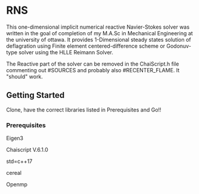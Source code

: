 # RNS

This one-dimensional implicit numerical reactive Navier-Stokes solver was written in the goal of completion of my M.A.Sc in Mechanical Engineering at the university of ottawa. It provides 1-Dimensional steady states solution of deflagration using Finite element centered-difference scheme or Godonuv-type solver using the HLLE Reimann Solver.

The Reactive part of the solver can be removed in the ChaiScript.h file commenting out #SOURCES and probably also #RECENTER_FLAME. It "should" work.

## Getting Started

Clone, have the correct libraries listed in Prerequisites and Go!!

### Prerequisites

Eigen3

Chaiscript V.6.1.0

std=c++17

cereal

Openmp
